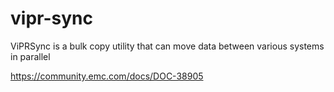 vipr-sync
=========

ViPRSync is a bulk copy utility that can move data between various systems in parallel

https://community.emc.com/docs/DOC-38905
